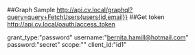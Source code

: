 ##Graph Sample
http://api.cv.local/graphql?query=query+FetchUsers{users{id,email}}
##Get token
http://api.cv.local/oauth/access_token

grant_type:"password"
username:"bernita.hamill@hotmail.com"
password:"secret"
scope:""
client_id:"id1"